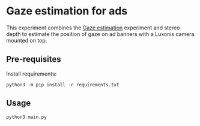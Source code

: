 # Gaze estimation for ads

This experiment combines the [Gaze estimation](https://github.com/luxonis/depthai-experiments/blob/40df8d57cc59b199d8d9af9fd638c73071d8e334/gen3/neural-networks/facial-detections/gaze-estimation/README.md) experiment and stereo depth to estimate the position of gaze on ad banners with a Luxonis camera mounted on top.

## Pre-requisites

Install requirements:
```
python3 -m pip install -r requirements.txt
```

## Usage

```
python3 main.py
```